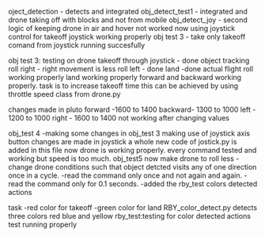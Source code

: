 oject_detection - detects and integrated
obj_detect_test1 - integrated and drone taking off with blocks and not from mobile
obj_detect_joy -  second logic of keeping drone in air and hover
not worked now using joystick control for takeoff
joystick working properly 
obj test 3 - take only takeoff comand from joystick
running succesfully


obj test 3:
testing on drone 
takeoff through joystick - done
object tracking
roll right - right movement is less
roll left - done
land -done
actual flight 
roll working properly
land working properly
forward and backward working properly.
task is to increase takeoff time this can be achieved by using throttle speed class from drone.py

changes made in pluto
forward -1600 to 1400
backward- 1300 to 1000
left - 1200 to 1000
right - 1600 to 1400
not working after changing values

obj_test 4 -making some changes in obj_test 3
making use of joystick axis button
changes are made in joystick a whole new code of jostick.py is added in this file now drone is working properly.
every command tested and working but speed is too much.
obj_test5
now make drone to roll less
-change drone conditions such that object detcted visits any of one direction once in a cycle.
-read the command only once and not again and again.
-read the command only for 0.1 seconds.
-added the rby_test colors detected actions

task
-red color for takeoff
-green color for land
RBY_color_detect.py 
detects three colors red blue and yellow
rby_test:testing for color detected actions
test running properly

